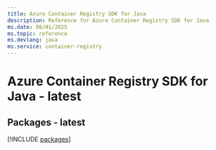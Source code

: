 ```yaml
---
title: Azure Container Registry SDK for Java
description: Reference for Azure Container Registry SDK for Java
ms.date: 08/01/2025
ms.topic: reference
ms.devlang: java
ms.service: container-registry
---
```

# Azure Container Registry SDK for Java - latest
## Packages - latest
[!INCLUDE [packages](container-registry-index.md)]